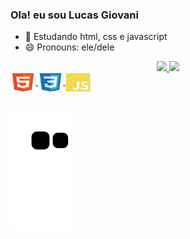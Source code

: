 ### Ola! eu sou Lucas Giovani

- 🌱 Estudando html, css e javascript
- 😄 Pronouns: ele/dele

<div align="center">
  <a href="https://github.com/lucasgiovani2">
  <img height="42%" src="https://github-readme-stats.vercel.app/api?username=lucasgiovani2&show_icons=true&theme=dark&include_all_commits=true&count_private=true"/>
  <img height="50%" src="https://github-readme-stats.vercel.app/api/top-langs/?username=lucasgiovani2&layout=compact&langs_count=7&theme=dark"/>
</div>
  
  <img align="center" alt="Rafa-HTML" height="30" width="40" src="https://raw.githubusercontent.com/devicons/devicon/master/icons/html5/html5-original.svg">
  <img align="center" alt="Rafa-CSS" height="30" width="40" src="https://raw.githubusercontent.com/devicons/devicon/master/icons/css3/css3-original.svg">
  <img align="center" alt="Rafa-Js" height="30" width="40" src="https://raw.githubusercontent.com/devicons/devicon/master/icons/javascript/javascript-plain.svg">
  
  ##
  
  ![Snake animation](https://github.com/lucasgiovani2/lucasgiovani2/blob/output/github-contribution-grid-snake.svg)
